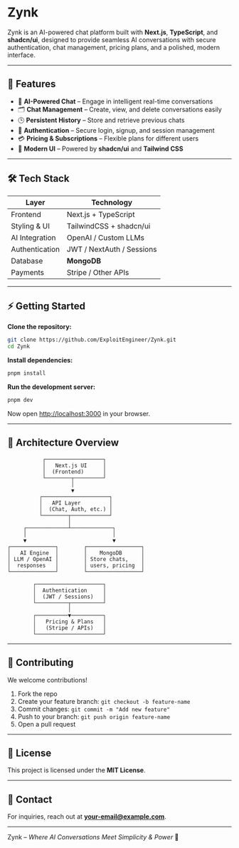 # Zynk

Zynk is an AI-powered chat platform built with **Next.js**, **TypeScript**, and **shadcn/ui**, designed to provide seamless AI conversations with secure authentication, chat management, pricing plans, and a polished, modern interface.

---

## 🚀 Features

- 🤖 **AI-Powered Chat** – Engage in intelligent real-time conversations
- 🗂️ **Chat Management** – Create, view, and delete conversations easily
- 🕒 **Persistent History** – Store and retrieve previous chats
- 🔐 **Authentication** – Secure login, signup, and session management
- 💳 **Pricing & Subscriptions** – Flexible plans for different users
- 🎨 **Modern UI** – Powered by **shadcn/ui** and **Tailwind CSS**

---

## 🛠️ Tech Stack

| Layer          | Technology                |
| -------------- | ------------------------- |
| Frontend       | Next.js + TypeScript      |
| Styling & UI   | TailwindCSS + shadcn/ui   |
| AI Integration | OpenAI / Custom LLMs      |
| Authentication | JWT / NextAuth / Sessions |
| Database       | **MongoDB**               |
| Payments       | Stripe / Other APIs       |

---

## ⚡ Getting Started

**Clone the repository:**

```bash
git clone https://github.com/ExploitEngineer/Zynk.git
cd Zynk
```

**Install dependencies:**

```bash
pnpm install
```

**Run the development server:**

```bash
pnpm dev
```

Now open [http://localhost:3000](http://localhost:3000) in your browser.

---

## 🧩 Architecture Overview

```
           ┌──────────────────┐
           │   Next.js UI     │
           │  (Frontend)      │
           └────────┬─────────┘
                    │
                    ▼
          ┌─────────────────────┐
          │   API Layer         │
          │  (Chat, Auth, etc.) │
          └────────┬────────────┘
                   │
     ┌─────────────┴─────────────┐
     │                           │
     ▼                           ▼
┌──────────────┐        ┌─────────────────┐
│   AI Engine  │        │    MongoDB      │
│ LLM / OpenAI │        │ Store chats,    │
│  responses   │        │ users, pricing  │
└──────────────┘        └─────────────────┘

        ┌─────────────────────┐
        │  Authentication     │
        │  (JWT / Sessions)   │
        └──────────┬──────────┘
                   │
        ┌──────────▼──────────┐
        │   Pricing & Plans   │
        │   (Stripe / APIs)   │
        └─────────────────────┘
```

---

## 🤝 Contributing

We welcome contributions!

1. Fork the repo
2. Create your feature branch: `git checkout -b feature-name`
3. Commit changes: `git commit -m "Add new feature"`
4. Push to your branch: `git push origin feature-name`
5. Open a pull request

---

## 📜 License

This project is licensed under the **MIT License**.

---

## 📩 Contact

For inquiries, reach out at **[your-email@example.com](mailto:your-email@example.com)**.

---

Zynk – _Where AI Conversations Meet Simplicity & Power_ 🚀
